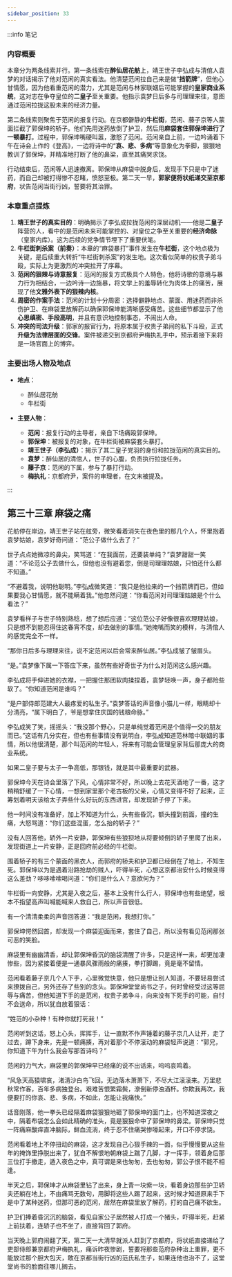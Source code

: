 ```yaml
---
sidebar_position: 33
---
```


:::info 笔记

### 内容概要

本章分为两条线索并行。第一条线索在**醉仙居花舫**上，靖王世子李弘成与清倌人袁梦的对话揭示了他对范闲的真实看法。他清楚范闲拉自己来是做“**挡箭牌**”，但他心甘情愿，因为他看重范闲的潜力，尤其是范闲与林家联姻后可能掌握的**皇家商业系统**，这对志在争夺皇位的**二皇子**至关重要。他指示袁梦日后多与司理理来往，意图通过范闲拉拢这股未来的经济力量。

第二条线索则聚焦于范闲的报复行动。在京都僻静的**牛栏街**，范闲、藤子京等人蒙面拦截了郭保坤的轿子。他们先用迷药放倒了护卫，然后用**麻袋套住郭保坤进行了一顿暴打**。过程中，郭保坤嘴硬叫嚣，激怒了范闲。范闲亲自上前，一边吟诵着下午在诗会上作的《登高》，一边将诗中的“**哀、悲、多病**”等意象化为拳脚，狠狠地教训了郭保坤，并精准地打断了他的鼻梁，直至其痛哭求饶。

行动结束后，范闲等人迅速撤离。郭保坤从麻袋中脱身后，发现手下只是中了迷药，而自己却被打得惨不忍睹，愤怒至极。第二天一早，**郭家便将状纸递交至京都府**，状告范闲当街行凶，誓要将其治罪。

### 本章重点提炼

1.  **靖王世子的真实目的**：明确揭示了李弘成拉拢范闲的深层动机——他是**二皇子**阵营的人，看中的是范闲未来可能掌控的、对皇位之争至关重要的**经济命脉**（皇家内库）。这为后续的党争情节埋下了重要伏笔。
2.  **牛栏街刺杀案（前奏）**：本章的“麻袋暴打”事件发生在**牛栏街**，这个地点极为关键，是后续重大转折“牛栏街刺杀案”的发生地。这次看似简单的权贵子弟斗殴，实际上为更激烈的冲突拉开了序幕。
3.  **范闲的狠辣与诗意报复**：范闲的报复方式极具个人特色，他将诗歌的意境与暴力行为相结合，一边吟诗一边施暴，将文学上的羞辱转化为肉体上的痛苦，展现了他**文雅外表下的狠辣内核**。
4.  **周密的作案手法**：范闲的计划十分周密：选择僻静地点、蒙面、用迷药而非杀伤护卫、在麻袋里放解药以确保郭保坤能清晰感受痛苦。这些细节都显示了他**心思缜密、手段高明**，并且有意识地控制事态，不闹出人命。
5.  **冲突的司法升级**：郭家的报官行为，将原本属于权贵子弟间的私下斗殴，正式**升级为法律层面的交锋**。案件被递交到京都府尹梅执礼手中，预示着接下来将是一场官面上的博弈。

### 主要出场人物及地点

*   **地点**：
    *   醉仙居花舫
    *   牛栏街

*   **主要人物**：
    *   **范闲**：报复行动的主导者，亲自下场痛殴郭保坤。
    *   **郭保坤**：被报复的对象，在牛栏街被麻袋套头暴打。
    *   **靖王世子（李弘成）**：揭示了其二皇子党羽的身份和拉拢范闲的真实目的。
    *   **袁梦**：醉仙居的清倌人，世子的心腹，负责执行拉拢任务。
    *   **藤子京**：范闲的下属，参与了暴打行动。
    *   **梅执礼**：京都府尹，案件的审理者，在文末被提及。

:::

## 第三十三章 **麻袋之痛**

花舫停在岸边，靖王世子站在舷旁，微笑看着消失在夜色里的那几个人，怀里抱着袁梦姑娘，袁梦好奇问道：“范公子做什么去了？”

世子点点她微凉的鼻尖，笑骂道：“在我面前，还要装单纯？”袁梦甜甜一笑道：“不论范公子去做什么，但他也没有避着您，倒是司理理姑娘，只怕还什么都不知道。”

“不避着我，说明他聪明。”李弘成微笑道：“我只是他拉来的一个挡箭牌而已，但如果要我心甘情愿，就不能瞒着我。”他忽然问道：“你看范闲对司理理姑娘是个什么看法？”

袁梦看样子与世子特别熟稔，想了想后应道：“这位范公子好像很喜欢理理姑娘，只是想不到能忍得住这春宵不度，却去做别的事情。”她掩嘴而笑的模样，与清倌人的感觉完全不一样。

“那你日后多与理理来往，说不定范闲以后会常来醉仙居。”李弘成皱了皱眉头。

“是。”袁梦像下属一下答应下来，虽然有些好奇世子为什么对范闲这么感兴趣。

李弘成将手伸进她的衣襟，一把握住那团软肉揉捏着，袁梦轻唤一声，身子都险些软了。“你知道范闲是谁吗？”

“是户部侍郎范建大人最疼爱的私生子。”袁梦答话的声音像小猫儿一样，眼睛却十分清亮，“属下明白了，爷是想拿住庆国的钱粮命脉。”

李弘成笑了笑，摇摇头：“我没那个野心，只是单纯觉着范闲是个值得一交的朋友而已。”这话有几分实在，但也有些事情没有说明白，李弘成知道范林暗中联姻的事情，所以他很清楚，那个叫范闲的年轻人，将来有可能会管理皇家背后那庞大的商业系统。

如果二皇子要与太子一争高低，那银钱，就是其中最重要的武器。

郭保坤今天在诗会里落了下风，心情非常不好，所以晚上去花天酒地了一番，这才稍稍舒缓了一下心情，一想到家里那个老古板的父亲，心情又变得不好了起来，正筹划着明天该给太子弄些什么好玩的东西进宫，却发现轿子停了下来。

他一时间没有准备好，加上不知道为什么，头有些昏沉，额头撞到前面，撞的生痛，大怒骂道：“你们这些混蛋，怎么抬的轿子？”

没有人回答他，轿外一片安静，郭保坤有些狼狈地从将要倾倒的轿子里爬了出来，发现街道上一片安静，正是回府前必经的牛栏街。

围着轿子的有三个蒙面的黑衣人，而郭府的轿夫和护卫都已经倒在了地上，不知生死。郭保坤以为是遇着沿路抢劫的贼人，吓得半死，心想这京都治安什么时候变得这么差劲？哆哆嗦嗦喝问道：“你们是什么人？意欲何为？”

牛栏街一向安静，尤其是入夜之后，基本上没有什么行人，郭保坤也有些绝望，根本不指望高声叫喊能喊来人救自己，所以声音很低。

有一个清清柔柔的声音回答道：“我是范闲，我想打你。”

郭保坤愕然回首，却发现一个麻袋迎面而来，套住了自己，所以没有看见范闲那张可恶的笑脸。

麻袋里有幽幽清香，却让郭保坤昏沉的脑袋清醒了许多，只是这样一来，却更加凄惨些，因为紧接着便是一通暴风骤雨般的痛揍，拳打脚踢，竟是毫不留情。

范闲看着藤子京几个人下手，心里微觉快意，他只是想让别人知道，不要轻易尝试来撩拨自己，另外还存了些别的念头。郭保坤堂堂尚书之子，何时曾经受过这等屈辱与痛苦，但他知道下手的是范闲，权贵子弟争斗，向来没有下死手的可能，自忖不会送命，所以犹自放着狠话：

“姓范的小杂种！有种你就打死我！”

范闲听到这话，怒上心头，挥挥手，让一直默不作声锤着的藤子京几人让开，走了过去，蹲下身来，先是一顿痛揍，再对着那个不停滚动的麻袋轻声说道：“郭兄，你知道下午为什么我会写那首诗吗？”

范闲的力气大，麻袋里的郭保坤早已经痛的说不出话来，呜呜哀鸣着。

“风急天高猿啸哀，渚清沙白鸟飞回。无边落木萧萧下，不尽大江滚滚来。万里悲秋常作客，百年多病独登台。艰难苦恨繁霜鬓，潦倒新停浊酒杯。你欺我两次，我便要打的你哀、悲、多病，不如此，怎能让我痛快。”

话音刚落，他一拳头已经隔着麻袋狠狠地砸了郭保坤的面门上，也不知道深夜之中，隔着布袋怎么会如此精确的准头，竟是狠狠命中了郭保坤的鼻梁。郭保坤只觉一阵痛麻酸痒直冲脑际，鲜血流淌，终于忍不住痛哭惨嚎起来，开口不停求饶。

范闲看着地上不停扭动的麻袋，这才发现自己心狠手辣的一面，似乎慢慢要从这些年的掩饰里挣脱出来了，犹自不解恨地朝麻袋上踹了几脚，才一挥手，领着身后那三位打手撤走，遁入夜色之中，真可谓是来也匆匆，去也匆匆，郭公子恨不能不相逢。

半天之后，郭保坤才从麻袋里钻了出来，身上青一块紫一块，看着身边那些护卫轿夫还躺在地上，不由痛骂无数句，用脚将这些人踢了起来，这时候才知道原来手下是中了某种迷药，但那可恶的范闲，居然在麻袋里放了解药，打的自己痛不欲生。

护卫们捧着昏沉沉的脑袋，看见自家公子居然被人打成一个猪头，吓得半死，赶紧上前扶着，连轿子也不坐了，直接背回了郭府。

当天晚上郭府闹翻了天，第二天一大清早就派人赶到了京都府，将状纸直接递给了吏部侍郎兼京都府尹梅执礼，痛诉昨夜惨剧，誓要将那些范府杂种治上重罪，更不能放过那个胆大包天，敢在京都当街行凶的范氏私生子，如果连他也治不了，这堂堂尚书的脸面往哪儿搁去。

